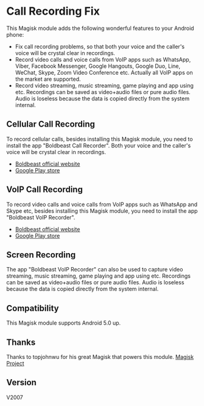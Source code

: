 # Call Recording Fix
This Magisk module adds the following wonderful features to your Android phone:
* Fix call recording problems, so that both your voice and the caller's voice will be crystal clear in recordings.
* Record video calls and voice calls from VoIP apps such as WhatsApp, Viber, Facebook Messenger, Google Hangouts, Google Duo, Line, WeChat, Skype, Zoom Video Conference etc. Actually all VoIP apps on the market are supported.
* Record video streaming, music streaming, game playing and app using etc. Recordings can be saved as video+audio files or pure audio files. Audio is loseless because the data is copied directly from the system internal.


## Cellular Call Recording
To record cellular calls, besides installing this Magisk module, you need to install the app "Boldbeast Call Recorder". Both your voice and the caller's voice will be crystal clear in recordings.
* [Boldbeast official website](https://www.boldbeast.com/android/call_recorder.html)
* [Google Play store](https://play.google.com/store/apps/details?id=com.boldbeast.recorder)


## VoIP Call Recording
To record video calls and voice calls from VoIP apps such as WhatsApp and Skype etc, besides installing this Magisk module, you need to install the app "Boldbeast VoIP Recorder".
* [Boldbeast official website](https://www.boldbeast.com/android/voip_call_recorder.html)
* [Google Play store](https://play.google.com/store/apps/details?id=com.boldbeast.voiprecorder)


## Screen Recording
The app "Boldbeast VoIP Recorder" can also be used to capture video streaming, music streaming, game playing and app using etc. Recordings can be saved as video+audio files or pure audio files. Audio is loseless because the data is copied directly from the system internal.


## Compatibility
This Magisk module supports Android 5.0 up.


## Thanks
Thanks to topjohnwu for his great Magisk that powers this module.
[Magisk Project](https://topjohnwu.github.io/Magisk)


## Version
V2007
